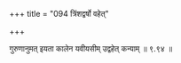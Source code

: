 +++
title = "094 त्रिंशद्वर्षो वहेत्"

+++

गुरुणानुमत् इयता कालेन यवीयसीम् उद्वहेत् कन्याम् ॥ ९.९४ ॥